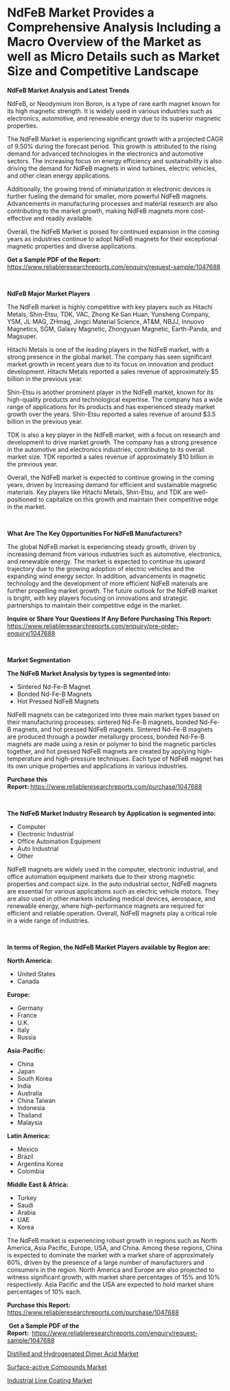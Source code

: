 <p><h1>NdFeB Market Provides a Comprehensive Analysis Including a Macro Overview of the Market as well as Micro Details such as Market Size and Competitive Landscape</h1></p><p><strong>NdFeB Market Analysis and Latest Trends</strong></p>
<p><p>NdFeB, or Neodymium Iron Boron, is a type of rare earth magnet known for its high magnetic strength. It is widely used in various industries such as electronics, automotive, and renewable energy due to its superior magnetic properties.</p><p>The NdFeB Market is experiencing significant growth with a projected CAGR of 9.50% during the forecast period. This growth is attributed to the rising demand for advanced technologies in the electronics and automotive sectors. The increasing focus on energy efficiency and sustainability is also driving the demand for NdFeB magnets in wind turbines, electric vehicles, and other clean energy applications.</p><p>Additionally, the growing trend of miniaturization in electronic devices is further fueling the demand for smaller, more powerful NdFeB magnets. Advancements in manufacturing processes and material research are also contributing to the market growth, making NdFeB magnets more cost-effective and readily available.</p><p>Overall, the NdFeB Market is poised for continued expansion in the coming years as industries continue to adopt NdFeB magnets for their exceptional magnetic properties and diverse applications.</p></p>
<p><strong>Get a Sample PDF of the Report:&nbsp;</strong> <a href="https://www.reliableresearchreports.com/enquiry/request-sample/1047688">https://www.reliableresearchreports.com/enquiry/request-sample/1047688</a></p>
<p>&nbsp;</p>
<p><strong>NdFeB Major Market Players</strong></p>
<p><p>The NdFeB market is highly competitive with key players such as Hitachi Metals, Shin-Etsu, TDK, VAC, Zhong Ke San Huan, Yunsheng Company, YSM, JL MAG, ZHmag, Jingci Material Science, AT&M, NBJJ, Innuovo Magnetics, SGM, Galaxy Magnetic, Zhongyuan Magnetic, Earth-Panda, and Magsuper.</p><p>Hitachi Metals is one of the leading players in the NdFeB market, with a strong presence in the global market. The company has seen significant market growth in recent years due to its focus on innovation and product development. Hitachi Metals reported a sales revenue of approximately $5 billion in the previous year.</p><p>Shin-Etsu is another prominent player in the NdFeB market, known for its high-quality products and technological expertise. The company has a wide range of applications for its products and has experienced steady market growth over the years. Shin-Etsu reported a sales revenue of around $3.5 billion in the previous year.</p><p>TDK is also a key player in the NdFeB market, with a focus on research and development to drive market growth. The company has a strong presence in the automotive and electronics industries, contributing to its overall market size. TDK reported a sales revenue of approximately $10 billion in the previous year.</p><p>Overall, the NdFeB market is expected to continue growing in the coming years, driven by increasing demand for efficient and sustainable magnetic materials. Key players like Hitachi Metals, Shin-Etsu, and TDK are well-positioned to capitalize on this growth and maintain their competitive edge in the market.</p></p>
<p>&nbsp;</p>
<p><strong>What Are The Key Opportunities For NdFeB Manufacturers?</strong></p>
<p><p>The global NdFeB market is experiencing steady growth, driven by increasing demand from various industries such as automotive, electronics, and renewable energy. The market is expected to continue its upward trajectory due to the growing adoption of electric vehicles and the expanding wind energy sector. In addition, advancements in magnetic technology and the development of more efficient NdFeB materials are further propelling market growth. The future outlook for the NdFeB market is bright, with key players focusing on innovations and strategic partnerships to maintain their competitive edge in the market.</p></p>
<p><strong>Inquire or Share Your Questions If Any Before Purchasing This Report:</strong> <a href="https://www.reliableresearchreports.com/enquiry/pre-order-enquiry/1047688">https://www.reliableresearchreports.com/enquiry/pre-order-enquiry/1047688</a></p>
<p>&nbsp;</p>
<p><strong>Market Segmentation</strong></p>
<p><strong>The NdFeB Market Analysis by types is segmented into:</strong></p>
<p><ul><li>Sintered Nd-Fe-B Magnet</li><li>Bonded Nd-Fe-B Magnets</li><li>Hot Pressed NdFeB Magnets</li></ul></p>
<p><p>NdFeB magnets can be categorized into three main market types based on their manufacturing processes: sintered Nd-Fe-B magnets, bonded Nd-Fe-B magnets, and hot pressed NdFeB magnets. Sintered Nd-Fe-B magnets are produced through a powder metallurgy process, bonded Nd-Fe-B magnets are made using a resin or polymer to bind the magnetic particles together, and hot pressed NdFeB magnets are created by applying high-temperature and high-pressure techniques. Each type of NdFeB magnet has its own unique properties and applications in various industries.</p></p>
<p><strong>Purchase this Report:&nbsp;</strong><a href="https://www.reliableresearchreports.com/purchase/1047688">https://www.reliableresearchreports.com/purchase/1047688</a></p>
<p>&nbsp;</p>
<p><strong>The NdFeB Market Industry Research by Application is segmented into:</strong></p>
<p><ul><li>Computer</li><li>Electronic Industrial</li><li>Office Automation Equipment</li><li>Auto Industrial</li><li>Other</li></ul></p>
<p><p>NdFeB magnets are widely used in the computer, electronic industrial, and office automation equipment markets due to their strong magnetic properties and compact size. In the auto industrial sector, NdFeB magnets are essential for various applications such as electric vehicle motors. They are also used in other markets including medical devices, aerospace, and renewable energy, where high-performance magnets are required for efficient and reliable operation. Overall, NdFeB magnets play a critical role in a wide range of industries.</p></p>
<p>&nbsp;</p>
<p><strong>In terms of Region, the NdFeB Market Players available by Region are:</strong></p>
<p>
    <p> <strong> North America: </strong>
        <ul>
            <li>United States</li>
            <li>Canada</li>
        </ul>
        </p> 
    <p> <strong> Europe: </strong>
        <ul>
            <li>Germany</li>
            <li>France</li>
            <li>U.K.</li>
            <li>Italy</li>
            <li>Russia</li>
        </ul>
        </p> 
    <p> <strong> Asia-Pacific: </strong>
        <ul>
            <li>China</li>
            <li>Japan</li>
            <li>South Korea</li>
            <li>India</li>
            <li>Australia</li>
            <li>China Taiwan</li>
            <li>Indonesia</li>
            <li>Thailand</li>
            <li>Malaysia</li>
        </ul>
        </p> 
    <p> <strong> Latin America: </strong>
        <ul>
            <li>Mexico</li>
            <li>Brazil</li>
            <li>Argentina Korea</li>
            <li>Colombia</li>
        </ul>
        </p> 
    <p> <strong> Middle East & Africa: </strong>
        <ul>
            <li>Turkey</li>
            <li>Saudi</li>
            <li>Arabia</li>
            <li>UAE</li>
            <li>Korea</li>
        </ul>
    </p>
    </p>
<p><p>The NdFeB market is experiencing robust growth in regions such as North America, Asia Pacific, Europe, USA, and China. Among these regions, China is expected to dominate the market with a market share of approximately 60%, driven by the presence of a large number of manufacturers and consumers in the region. North America and Europe are also projected to witness significant growth, with market share percentages of 15% and 10% respectively. Asia Pacific and the USA are expected to hold market share percentages of 10% each.</p></p>
<p><strong>Purchase this Report: </strong><a href="https://www.reliableresearchreports.com/purchase/1047688">https://www.reliableresearchreports.com/purchase/1047688</a></p>
<p>&nbsp;<strong>Get a Sample PDF of the Report:&nbsp;&nbsp;</strong><a href="https://www.reliableresearchreports.com/enquiry/request-sample/1047688">https://www.reliableresearchreports.com/enquiry/request-sample/1047688</a></p>
<p><strong></strong></p>
<p><p><a href="https://view.publitas.com/reportprime-1/distilled-and-hydrogenated-dimer-acid-market-research-report-unlocks-analysis-on-the-market-financial-status-market-size-and-market-revenue-upto-2030/">Distilled and Hydrogenated Dimer Acid Market</a></p><p><a href="https://view.publitas.com/reportprime-1/surface-active-compounds-market-research-report-unlocks-analysis-on-the-market-financial-status-market-size-and-market-revenue-upto-2030/">Surface-active Compounds Market</a></p><p><a href="https://view.publitas.com/reportprime-1/industrial-line-coating-market-size-focuses-on-market-dynamics-in-depth-analysis-and-future-projections-of-its-market-forecasted-for-period-from-2023-to-2030/">Industrial Line Coating Market</a></p></p>